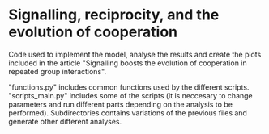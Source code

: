 # Signalling, reciprocity, and the evolution of cooperation

Code used to implement the model, analyse the results and create the plots included in the article "Signalling boosts the evolution of cooperation in repeated group
interactions".

"functions.py" includes common functions used by the different scripts. "scripts_main.py" includes some of the scripts (it is neccesary to change parameters and run different parts depending on the analysis to be performed).
Subdirectories contains variations of the previous files and generate other different analyses.
